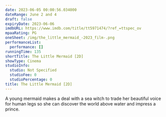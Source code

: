 ```yaml
---
date: 2023-06-05 00:00:56.034000
dateRange: June 2 and 4
draft: false
expiryDate: 2023-06-06
imdbURL: https://www.imdb.com/title/tt5971474/?ref_=ttspec_ov
mpaaRating: PG
oneSheet: /img/the_little_mermaid_-2023_film-.png
performanceList:
  performance: []
runningTime: 135
shortTitle: The Little Mermaid [2D]
showType: Cinema
studioInfo:
  studio: Not Specified
  studioFee: 0
  studioPercentage: 0
title: The Little Mermaid [2D]
---
```


A young mermaid makes a deal with a sea witch to trade her beautiful voice for human legs so she can discover the world above water and impress a prince.